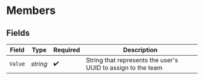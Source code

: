 # Members


## Fields

| Field                                                        | Type                                                         | Required                                                     | Description                                                  |
| ------------------------------------------------------------ | ------------------------------------------------------------ | ------------------------------------------------------------ | ------------------------------------------------------------ |
| `Value`                                                      | *string*                                                     | :heavy_check_mark:                                           | String that represents the user's UUID to assign to the team |